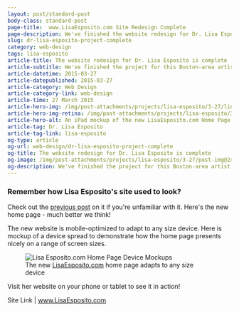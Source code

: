 ```yaml
---
layout: post/standard-post
body-class: standard-post
page-title:  www.LisaEsposito.com Site Redesign Complete
page-description: We've finished the website redesign for Dr. Lisa Esposito
slug: dr-lisa-esposito-project-complete
category: web-design
tags: lisa-esposito
article-title: The website redesign for Dr. Lisa Esposito is complete
article-subtitle: We've finished the project for this Boston-area artist
article-datetime: 2015-03-27
article-datepublished: 2015-03-27
article-category: Web Design
article-category-link: web-design
article-time: 27 March 2015
article-hero-img: /img/post-attachments/projects/lisa-esposito/3-27/link-banner@2x.jpg
article-hero-img-retina: /img/post-attachments/projects/lisa-esposito/3-27/link-banner@2x.jpg
article-hero-alt: An iPad mockup of the new LisaEsposito.com Home Page
article-tag: Dr. Lisa Esposito
article-tag-link: lisa-esposito
og-type: article
og-url: web-design/dr-lisa-esposito-project-complete
og-title: The website redesign for Dr. Lisa Esposito is complete
og-image: /img/post-attachments/projects/lisa-esposito/3-27/post-img@2x.jpg
og-description: We've finished the project for this Boston-area artist
---
```

<div class="row margin-bottom">
	<h3 class="margin-bottom">Remember how Lisa Esposito's site used to look?</h3>
	<p>Check out the <a class="underlined" href="/web-design/new-lisa-esposito-project">previous post</a> on it if you're unfamiliar with it. Here's the new home page - much better we think!</p>
	<p>The new website is mobile-optimized to adapt to any size device. Here is mockup of a device spread to demonstrate how the home page presents nicely on a range of screen sizes.</p>
</div>
<div class="row margin-bottom">
	<figure>
		<img class="black-border" src="{{ site.blog_cdn }}/img/post-attachments/projects/lisa-esposito/3-27/post-img@2x.jpg" alt="Lisa Esposito.com Home Page Device Mockups">
		<figcaption>The new <a href="http://www.lisaesposito.com" class="simple">LisaEsposito.com</a> home page adapts to any size device</figcaption>
	</figure>
</div>
<div class="row">
	<p class="margin-bottom">Visit her website on your phone or tablet to see it in action!</p>
	<p class="header">Site Link | <a href="http://www.lisaesposito.com" target="_blank" class="simple">www.LisaEsposito.com</a></p>
</div>
